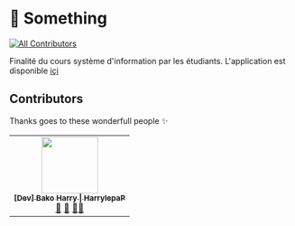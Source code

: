 # 🥰 Something
<!-- ALL-CONTRIBUTORS-BADGE:START - Do not remove or modify this section -->
[![All Contributors](https://img.shields.io/badge/all_contributors-1-orange.svg?style=flat-square)](#contributors-)
<!-- ALL-CONTRIBUTORS-BADGE:END -->

Finalité du cours système d'information par les étudiants. L'application est disponible  [içi](https://somemain.herokuapp.com/)

## Contributors

Thanks goes to these wonderfull people ✨
<!-- ALL-CONTRIBUTORS-LIST:START - Do not remove or modify this section -->
<!-- prettier-ignore-start -->
<!-- markdownlint-disable -->
<table>
  <tr>
    <td align="center"><a href="https://github.com/Harrylepap"><img src="https://avatars.githubusercontent.com/u/17026924?v=4?s=100" width="100px;" alt=""/><br /><sub><b>[Dev] Bako Harry &#124; HarrylepaP</b></sub></a><br /><a href="https://github.com/Harrylepap/something/commits?author=Harrylepap" title="Documentation">📖</a> <a href="#ideas-Harrylepap" title="Ideas, Planning, & Feedback">🤔</a> <a href="#mentoring-Harrylepap" title="Mentoring">🧑‍🏫</a></td>
  </tr>
</table>

<!-- markdownlint-restore -->
<!-- prettier-ignore-end -->

<!-- ALL-CONTRIBUTORS-LIST:END -->
